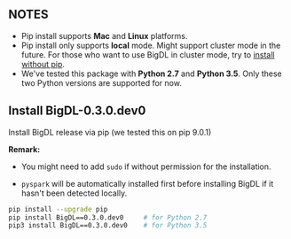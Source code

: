 ## **NOTES**

- Pip install supports __Mac__ and __Linux__ platforms.
- Pip install only supports __local__ mode. Might support cluster mode in the future. For those who want to use BigDL in cluster mode, try to [install without pip](./install-without-pip.md).
- We've tested this package with __Python 2.7__ and __Python 3.5__. Only these two Python versions are supported for now.


## **Install BigDL-0.3.0.dev0**

Install BigDL release via pip (we tested this on pip 9.0.1)

**Remark:**

- You might need to add `sudo` if without permission for the installation.

- `pyspark` will be automatically installed first before installing BigDL if it hasn't been detected locally.
```bash
pip install --upgrade pip
pip install BigDL==0.3.0.dev0     # for Python 2.7
pip3 install BigDL==0.3.0.dev0    # for Python 3.5
```
